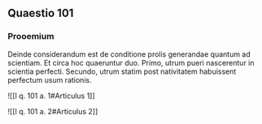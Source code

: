 ## Quaestio 101

### Prooemium

Deinde considerandum est de conditione prolis generandae quantum ad scientiam. Et circa hoc quaeruntur duo. Primo, utrum pueri nascerentur in scientia perfecti. Secundo, utrum statim post nativitatem habuissent perfectum usum rationis.

![[I q. 101 a. 1#Articulus 1]]

![[I q. 101 a. 2#Articulus 2]]

